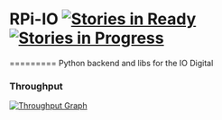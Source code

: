 # RPi-IO [![Stories in Ready](https://badge.waffle.io/TemosEngenharia/RPI-IO.png?label=ready&title=Ready)](https://waffle.io/TemosEngenharia/RPI-IO) [![Stories in Progress](https://badge.waffle.io/TemosEngenharia/RPI-IO.png?label=in%20progress&title=In%20Progress)](http://waffle.io/TemosEngenharia/RPI-IO)

=========
Python backend and libs for the IO Digital

### Throughput
[![Throughput Graph](https://graphs.waffle.io/TemosEngenharia/RPI-IO/throughput.svg)](https://waffle.io/TemosEngenharia/RPI-IO/metrics/throughput)
